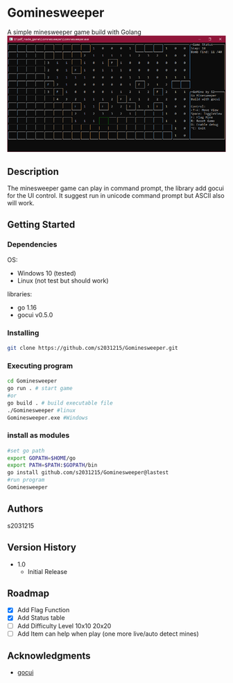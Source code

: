 # Gominesweeper

A simple minesweeper game build with Golang
![Screenshot](Screenshot.png?raw=true "Screenshot")


## Description

The minesweeper game can play in command prompt, the library add gocui for the UI control.
It suggest run in unicode command prompt but ASCII also will work.

## Getting Started

### Dependencies

OS:
* Windows 10 (tested)
* Linux (not test but should work)

libraries:
* go 1.16
* gocui v0.5.0

### Installing

```sh
git clone https://github.com/s2031215/Gominesweeper.git
```

### Executing program 

```sh
cd Gominesweeper
go run . # start game
#or
go build . # build executable file
./Gominesweeper #linux
Gominesweeper.exe #Windows
```

### install as modules 
```sh
#set go path
export GOPATH=$HOME/go
export PATH=$PATH:$GOPATH/bin
go install github.com/s2031215/Gominesweeper@lastest
#run program
Gominesweeper
```

## Authors

s2031215

## Version History

* 1.0
    * Initial Release
    
## Roadmap

- [x] Add Flag Function
- [x] Add Status table
- [ ] Add Difficulty Level 10x10 20x20
- [ ] Add Item can help when play (one more live/auto detect mines)

## Acknowledgments

* [gocui](https://github.com/jroimartin/gocui)
